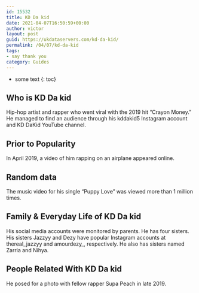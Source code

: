 ```yaml
---
id: 15532
title: KD Da kid
date: 2021-04-07T16:50:59+00:00
author: victor
layout: post
guid: https://ukdataservers.com/kd-da-kid/
permalink: /04/07/kd-da-kid
tags:
- say thank you
category: Guides
---
```


* some text
{: toc}


## Who is KD Da kid



Hip-hop artist and rapper who went viral with the 2019 hit &#8220;Crayon Money.&#8221; He managed to find an audience through his kddakid5 Instagram account and KD DaKid YouTube channel.

                
                
                
## Prior to Popularity



In April 2019, a video of him rapping on an airplane appeared online.

                
                
                
## Random data



The music video for his single &#8220;Puppy Love&#8221; was viewed more than 1 million times.

                
                
                
## Family & Everyday Life of KD Da kid



His social media accounts were monitored by parents. He has four sisters. His sisters Jazzyy and Dezy have popular Instagram accounts at thereal_jazzyy and amourdezy_, respectively. He also has sisters named Zarria and Nihya.

                
                
                
## People Related With KD Da kid



He posed for a photo with fellow rapper Supa Peach in late 2019. 

                
              
            
          
          
          